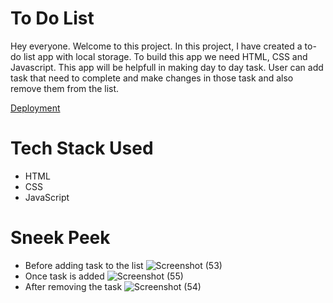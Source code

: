 # To Do List

Hey everyone. Welcome to this project. In this project, I have created a to-do list app with local storage. To build this app we need HTML, CSS and Javascript.
This app will be helpfull in making day to day task. User can add task that need to complete and make changes in those task and also remove them from the list.

<a href="https://633385f4107b11006ca77737--polite-palmier-a47263.netlify.app/">Deployment</a>

# Tech Stack Used
- HTML
- CSS
- JavaScript

# Sneek Peek 
 - Before adding task to the list
![Screenshot (53)](https://user-images.githubusercontent.com/102024693/192656022-4b3b3735-ac0d-4c7f-9ed4-3c0ae0d95295.png)
- Once task is added
![Screenshot (55)](https://user-images.githubusercontent.com/102024693/192656000-e8d22ad3-f3b0-4f08-be8c-d067d7a82b0c.png)
- After removing the task
![Screenshot (54)](https://user-images.githubusercontent.com/102024693/192656015-1a005e13-75f8-4453-add5-8d5f20f49a02.png)

